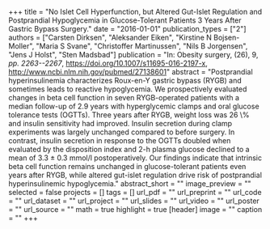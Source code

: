 +++
title = "No Islet Cell Hyperfunction, but Altered Gut-Islet Regulation and Postprandial Hypoglycemia in Glucose-Tolerant Patients 3 Years After Gastric Bypass Surgery."
date = "2016-01-01"
publication_types = ["2"]
authors = ["Carsten Dirksen", "Aleksander Eiken", "Kirstine N Bojsen-Moller", "Maria S Svane", "Christoffer Martinussen", "Nils B Jorgensen", "Jens J Holst", "Sten Madsbad"]
publication = "In: Obesity surgery, (26), 9, _pp. 2263--2267_, https://doi.org/10.1007/s11695-016-2197-x, http://www.ncbi.nlm.nih.gov/pubmed/27138601"
abstract = "Postprandial hyperinsulinemia characterizes Roux-en-Y gastric bypass (RYGB) and sometimes leads to reactive hypoglycemia. We prospectively evaluated changes in beta cell function in seven RYGB-operated patients with a median follow-up of 2.9 years with hyperglycemic clamps and oral glucose tolerance tests (OGTTs). Three years after RYGB, weight loss was 26 \\% and insulin sensitivity had improved. Insulin secretion during clamp experiments was largely unchanged compared to before surgery. In contrast, insulin secretion in response to the OGTTs doubled when evaluated by the disposition index and 2-h plasma glucose declined to a mean of 3.3 ± 0.3 mmol/l postoperatively. Our findings indicate that intrinsic beta cell function remains unchanged in glucose-tolerant patients even years after RYGB, while altered gut-islet regulation drive risk of postprandial hyperinsulinemic hypoglycemia."
abstract_short = ""
image_preview = ""
selected = false
projects = []
tags = []
url_pdf = ""
url_preprint = ""
url_code = ""
url_dataset = ""
url_project = ""
url_slides = ""
url_video = ""
url_poster = ""
url_source = ""
math = true
highlight = true
[header]
image = ""
caption = ""
+++
